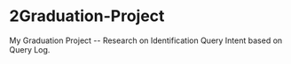 # 2Graduation-Project
My Graduation Project -- Research on Identification Query Intent based on Query Log.

